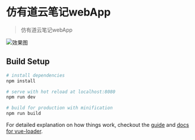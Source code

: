 # 仿有道云笔记webApp


> 仿有道云笔记webApp

![效果图](http://www.fengdb.com/public/images/youdao.png)

## Build Setup

``` bash
# install dependencies
npm install

# serve with hot reload at localhost:8080
npm run dev

# build for production with minification
npm run build
```

For detailed explanation on how things work, checkout the [guide](http://vuejs-templates.github.io/webpack/) and [docs for vue-loader](http://vuejs.github.io/vue-loader).



